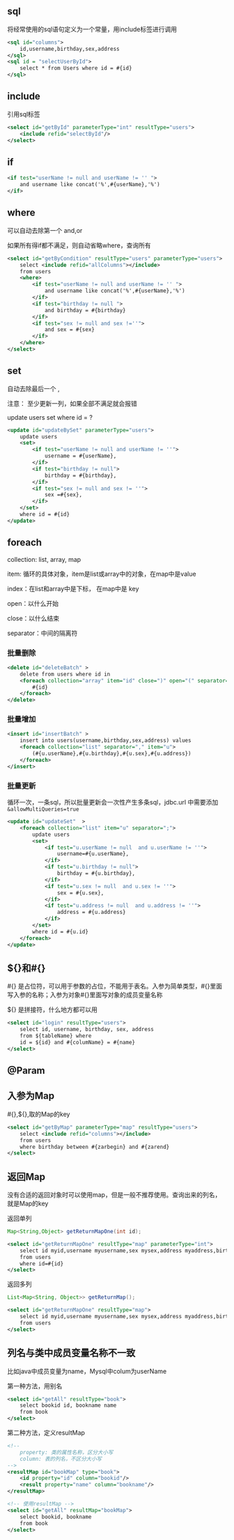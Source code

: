 ## sql

将经常使用的sql语句定义为一个常量，用include标签进行调用

```xml
<sql id="columns">
    id,username,birthday,sex,address
</sql>
<sql id = "selectUserById">
	select * from Users where id = #{id}
</sql>
```

## include

引用sql标签

```xml
<select id="getById" parameterType="int" resultType="users">
    <include refid="selectById"/>
</select>
```

## if

```xml
<if test="userName != null and userName != '' ">
    and username like concat('%',#{userName},'%')
</if>
```

## where

可以自动去除第一个 and,or

如果所有得if都不满足，则自动省略where，查询所有

```xml
<select id="getByCondition" resultType="users" parameterType="users">
    select <include refid="allColumns"></include>
    from users
    <where>
        <if test="userName != null and userName != '' ">
            and username like concat('%',#{userName},'%')
        </if>
        <if test="birthday != null ">
            and birthday = #{birthday}
        </if>
        <if test="sex != null and sex !=''">
            and sex = #{sex}
        </if>
    </where>
</select>
```

## set

自动去除最后一个 ,

注意： 至少更新一列，如果全部不满足就会报错

update users set where id = ?

```xml
<update id="updateBySet" parameterType="users">
    update users
    <set>
        <if test="userName != null and userName != ''">
            username = #{userName},
        </if>
        <if test="birthday != null">
            birthday = #{birthday},
        </if>
        <if test="sex != null and sex != ''">
            sex =#{sex},
        </if>
    </set>
    where id = #{id}
</update>

```

## foreach

collection: list, array, map

item: 循环的具体对象，item是list或array中的对象，在map中是value

index：在list和array中是下标， 在map中是 key

open：以什么开始

close：以什么结束

separator：中间的隔离符

### 批量删除

```xml
<delete id="deleteBatch" >
    delete from users where id in
    <foreach collection="array" item="id" close=")" open="(" separator=",">
        #{id}
    </foreach>
</delete>
```

### 批量增加

```xml
<insert id="insertBatch" >
    insert into users(username,birthday,sex,address) values
    <foreach collection="list" separator="," item="u">
        (#{u.userName},#{u.birthday},#{u.sex},#{u.address})
    </foreach>
</insert>
```

### 批量更新

循环一次，一条sql，所以批量更新会一次性产生多条sql，jdbc.url 中需要添加``&allowMultiQueries=true``

```xml
<update id="updateSet"  >
    <foreach collection="list" item="u" separator=";">
        update users
        <set>
            <if test="u.userName != null  and u.userName != ''">
                username=#{u.userName},
            </if>
            <if test="u.birthday != null">
                birthday = #{u.birthday},
            </if>
            <if test="u.sex != null  and u.sex != ''">
                sex = #{u.sex},
            </if>
            <if test="u.address != null  and u.address != ''">
                address = #{u.address}
            </if>
        </set>
        where id = #{u.id}
    </foreach>
</update>
```

## ${}和#{}

#{} 是占位符，可以用于参数的占位，不能用于表名。入参为简单类型，#{}里面写入参的名称；入参为对象#{}里面写对象的成员变量名称

${} 是拼接符，什么地方都可以用

```xml
<select id="login" resultType="users">
    select id, username, birthday, sex, address
    from ${tableName} where
    id = ${id} and #{columName} = #{name}
</select>
```

## @Param

## 入参为Map

#{},${},取的Map的key

```xml
<select id="getByMap" parameterType="map" resultType="users">
    select <include refid="columns"></include>
    from users
    where birthday between #{zarbegin} and #{zarend}
</select>
```

## 返回Map

没有合适的返回对象时可以使用map，但是一般不推荐使用。查询出来的列名，就是Map的key

返回单列

```java
Map<String,Object> getReturnMapOne(int id);
```

```xml
<select id="getReturnMapOne" resultType="map" parameterType="int">
    select id myid,username myusername,sex mysex,address myaddress,birthday mybirthday
    from users
    where id=#{id}
</select>

```

返回多列

```java
List<Map<String, Object>> getReturnMap();
```

```xml
<select id="getReturnMapOne" resultType="map">
    select id myid,username myusername,sex mysex,address myaddress,birthday mybirthday
    from users
</select>
```

## 列名与类中成员变量名称不一致

比如java中成员变量为name，Mysql中colum为userName

第一种方法，用别名

```xml
<select id="getAll" resultType="book">
    select bookid id, bookname name
    from book
</select>
```

第二种方法，定义resultMap

```xml
<!--
	property: 类的属性名称，区分大小写
	column: 表的列名，不区分大小写
-->
<resultMap id="bookMap" type="book">
    <id property="id" column="bookid"/>
    <result property="name" column="bookname"/>
</resultMap>

<!-- 使用resultMap -->
<select id="getAll" resultMap="bookMap">
    select bookid, bookname
    from book
</select>
```

